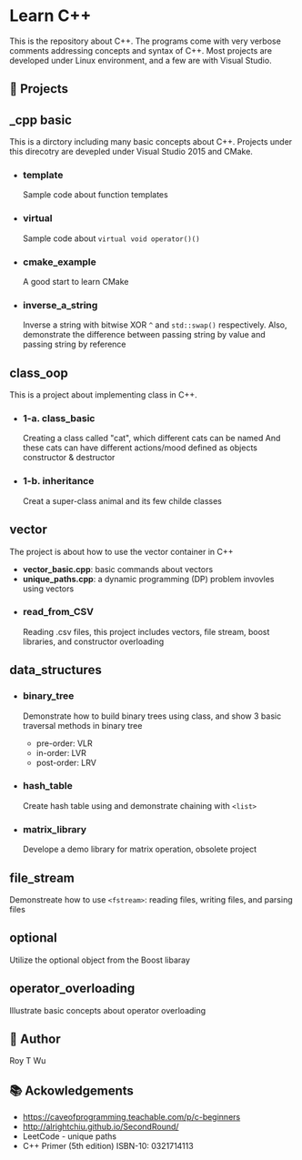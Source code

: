 # Learn C++
This is the repository about C++. The programs come with very verbose comments addressing concepts and syntax of C++. Most projects are developed under Linux environment, and a few are with Visual Studio.


💾 Projects
------------

## _cpp basic 
This is a dirctory including many basic concepts about C++. Projects under this direcotry are devepled under Visual Studio 2015 and CMake.
- ### template
  Sample code about function templates

- ### virtual  
  Sample code about `virtual void operator()()`
  
- ### cmake_example
  A good start to learn CMake
  
 - ### inverse_a_string
   Inverse a string with bitwise XOR `^` and `std::swap()` respectively. Also, demonstrate the difference between passing string by value and passing string by reference	  

## class_oop
This is a project about implementing class in C++. 

- ### 1-a. class_basic
  Creating a class called "cat", which different cats can be named
  And these cats can have different actions/mood defined as objects
  constructor & destructor
   
 - ### 1-b. inheritance
   Creat a super-class animal and its few childe classes
	
## vector
The project is about how to use the vector container in C++
- **vector_basic.cpp**: basic commands about vectors  
- **unique_paths.cpp**: a dynamic programming (DP) problem invovles using vectors
- ### read_from_CSV
  Reading .csv files, this project includes vectors, file stream, boost libraries, and constructor overloading

##  data_structures 
- ### binary_tree
  Demonstrate how to build binary trees using class, and show 3 basic traversal methods in binary tree
  - pre-order: VLR  
  - in-order: LVR
  - post-order: LRV

- ### hash_table
  Create hash table using <vector> and demonstrate chaining with `<list>`

- ### matrix_library
  Develope a demo library for matrix operation, obsolete project   

	
## file_stream
Demonstreate how to use `<fstream>`: reading files, writing files, and parsing files  


## optional
Utilize the optional object from the Boost libaray

## operator_overloading
Illustrate basic concepts about operator overloading   

🤖 Author 
------
Roy T Wu
   
    

📚 Ackowledgements
---------------
- https://caveofprogramming.teachable.com/p/c-beginners  
- http://alrightchiu.github.io/SecondRound/
- LeetCode - unique paths
- C++ Primer (5th edition) ISBN-10: 0321714113
